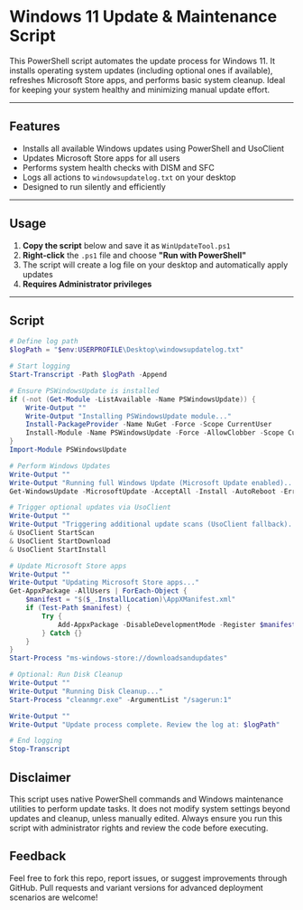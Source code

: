 # Windows 11 Update & Maintenance Script

This PowerShell script automates the update process for Windows 11. It installs operating system updates (including optional ones if available), refreshes Microsoft Store apps, and performs basic system cleanup. Ideal for keeping your system healthy and minimizing manual update effort.

---

## Features

- Installs all available Windows updates using PowerShell and UsoClient
- Updates Microsoft Store apps for all users
- Performs system health checks with DISM and SFC
- Logs all actions to `windowsupdatelog.txt` on your desktop
- Designed to run silently and efficiently

---

## Usage

1. **Copy the script** below and save it as `WinUpdateTool.ps1`
2. **Right-click** the `.ps1` file and choose **"Run with PowerShell"**
3. The script will create a log file on your desktop and automatically apply updates
4. **Requires Administrator privileges**

---

## Script

```powershell
# Define log path
$logPath = "$env:USERPROFILE\Desktop\windowsupdatelog.txt"

# Start logging
Start-Transcript -Path $logPath -Append

# Ensure PSWindowsUpdate is installed
if (-not (Get-Module -ListAvailable -Name PSWindowsUpdate)) {
    Write-Output ""
    Write-Output "Installing PSWindowsUpdate module..."
    Install-PackageProvider -Name NuGet -Force -Scope CurrentUser
    Install-Module -Name PSWindowsUpdate -Force -AllowClobber -Scope CurrentUser
}
Import-Module PSWindowsUpdate

# Perform Windows Updates
Write-Output ""
Write-Output "Running full Windows Update (Microsoft Update enabled)..."
Get-WindowsUpdate -MicrosoftUpdate -AcceptAll -Install -AutoReboot -ErrorAction SilentlyContinue

# Trigger optional updates via UsoClient
Write-Output ""
Write-Output "Triggering additional update scans (UsoClient fallback)..."
& UsoClient StartScan
& UsoClient StartDownload
& UsoClient StartInstall

# Update Microsoft Store apps
Write-Output ""
Write-Output "Updating Microsoft Store apps..."
Get-AppxPackage -AllUsers | ForEach-Object {
    $manifest = "$($_.InstallLocation)\AppXManifest.xml"
    if (Test-Path $manifest) {
        Try {
            Add-AppxPackage -DisableDevelopmentMode -Register $manifest -ErrorAction SilentlyContinue
        } Catch {}
    }
}
Start-Process "ms-windows-store://downloadsandupdates"

# Optional: Run Disk Cleanup
Write-Output ""
Write-Output "Running Disk Cleanup..."
Start-Process "cleanmgr.exe" -ArgumentList "/sagerun:1"

Write-Output ""
Write-Output "Update process complete. Review the log at: $logPath"

# End logging
Stop-Transcript
```

## Disclaimer
This script uses native PowerShell commands and Windows maintenance utilities to perform update tasks. It does not modify system settings beyond updates and cleanup, unless manually edited. Always ensure you run this script with administrator rights and review the code before executing.

## Feedback
Feel free to fork this repo, report issues, or suggest improvements through GitHub. Pull requests and variant versions for advanced deployment scenarios are welcome!
